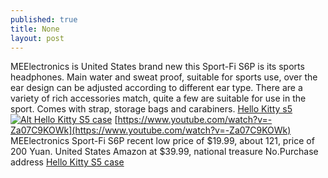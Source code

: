 ```yaml
---
published: true
title: None
layout: post
---
```

MEElectronics is United States brand new this Sport-Fi S6P is its sports headphones. Main water and sweat proof, suitable for sports use, over the ear design can be adjusted according to different ear type. There are a variety of rich accessories match, quite a few are suitable for use in the sport. Comes with strap, storage bags and carabiners. [Hello Kitty s5](http://mylifeproof.blogspot.com/2016/03/hard-to-create-open-class-online-early.html)[![Alt Hello Kitty S5 case](http://www.nodcase.com/images/large/s5/hello_kitty_s5103_lrg.jpg)](http://www.nodcase.com/hello-kitty-cute-leather-case-for-samsung-galaxy-s5-p-4985.html) [https://www.youtube.com/watch?v=-Za07C9KOWk](https://www.youtube.com/watch?v=-Za07C9KOWk) MEElectronics Sport-Fi S6P recent low price of $19.99, about 121, price of 200 Yuan. United States Amazon at $39.99, national treasure No.Purchase address [Hello Kitty S5 case](http://www.nodcase.com/hello-kitty-cute-leather-case-for-samsung-galaxy-s5-p-4985.html)